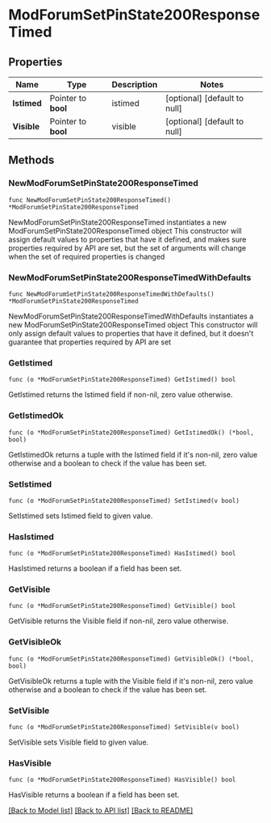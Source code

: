 # ModForumSetPinState200ResponseTimed

## Properties

Name | Type | Description | Notes
------------ | ------------- | ------------- | -------------
**Istimed** | Pointer to **bool** | istimed | [optional] [default to null]
**Visible** | Pointer to **bool** | visible | [optional] [default to null]

## Methods

### NewModForumSetPinState200ResponseTimed

`func NewModForumSetPinState200ResponseTimed() *ModForumSetPinState200ResponseTimed`

NewModForumSetPinState200ResponseTimed instantiates a new ModForumSetPinState200ResponseTimed object
This constructor will assign default values to properties that have it defined,
and makes sure properties required by API are set, but the set of arguments
will change when the set of required properties is changed

### NewModForumSetPinState200ResponseTimedWithDefaults

`func NewModForumSetPinState200ResponseTimedWithDefaults() *ModForumSetPinState200ResponseTimed`

NewModForumSetPinState200ResponseTimedWithDefaults instantiates a new ModForumSetPinState200ResponseTimed object
This constructor will only assign default values to properties that have it defined,
but it doesn't guarantee that properties required by API are set

### GetIstimed

`func (o *ModForumSetPinState200ResponseTimed) GetIstimed() bool`

GetIstimed returns the Istimed field if non-nil, zero value otherwise.

### GetIstimedOk

`func (o *ModForumSetPinState200ResponseTimed) GetIstimedOk() (*bool, bool)`

GetIstimedOk returns a tuple with the Istimed field if it's non-nil, zero value otherwise
and a boolean to check if the value has been set.

### SetIstimed

`func (o *ModForumSetPinState200ResponseTimed) SetIstimed(v bool)`

SetIstimed sets Istimed field to given value.

### HasIstimed

`func (o *ModForumSetPinState200ResponseTimed) HasIstimed() bool`

HasIstimed returns a boolean if a field has been set.

### GetVisible

`func (o *ModForumSetPinState200ResponseTimed) GetVisible() bool`

GetVisible returns the Visible field if non-nil, zero value otherwise.

### GetVisibleOk

`func (o *ModForumSetPinState200ResponseTimed) GetVisibleOk() (*bool, bool)`

GetVisibleOk returns a tuple with the Visible field if it's non-nil, zero value otherwise
and a boolean to check if the value has been set.

### SetVisible

`func (o *ModForumSetPinState200ResponseTimed) SetVisible(v bool)`

SetVisible sets Visible field to given value.

### HasVisible

`func (o *ModForumSetPinState200ResponseTimed) HasVisible() bool`

HasVisible returns a boolean if a field has been set.


[[Back to Model list]](../README.md#documentation-for-models) [[Back to API list]](../README.md#documentation-for-api-endpoints) [[Back to README]](../README.md)


